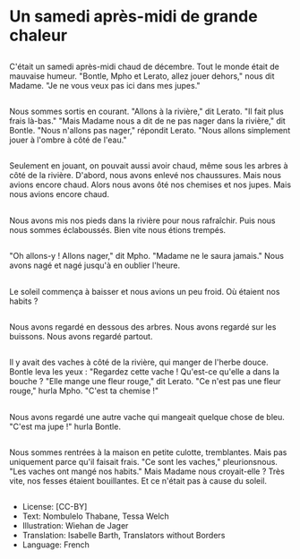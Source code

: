 # Un samedi après-midi de grande chaleur

##
C'était un samedi après-midi
chaud de décembre. Tout le
monde était de mauvaise
humeur.
"Bontle, Mpho et Lerato, allez
jouer dehors," nous dit
Madame.
"Je ne vous veux pas ici dans
mes jupes."

##
Nous sommes sortis en courant.
"Allons à la rivière," dit Lerato.
"Il fait plus frais là-bas."
"Mais Madame nous a dit de ne
pas nager dans la rivière," dit
Bontle.
"Nous n'allons pas nager,"
répondit Lerato. "Nous allons
simplement jouer à l'ombre à
côté de l'eau."

##
Seulement en jouant, on
pouvait aussi avoir chaud,
même sous les arbres à côté de
la rivière.
D'abord, nous avons enlevé nos
chaussures.
Mais nous avions encore chaud.
Alors nous avons ôté nos
chemises et nos jupes.
Mais nous avions encore chaud.

##
Nous avons mis nos pieds dans
la rivière pour nous rafraîchir.
Puis nous nous sommes
éclaboussés.
Bien vite nous étions trempés.

##
"Oh allons-y ! Allons nager," dit
Mpho. "Madame ne le saura
jamais."
Nous avons nagé et nagé
jusqu'à en oublier l'heure.

##
Le soleil commença à baisser et
nous avions un peu froid.
Où étaient nos habits ?

##
Nous avons regardé en dessous
des arbres.
Nous avons regardé sur les
buissons.
Nous avons regardé partout.

##
Il y avait des vaches à côté de
la rivière, qui manger de l'herbe
douce.
Bontle leva les yeux : "Regardez
cette vache ! Qu'est-ce qu'elle a
dans la bouche ?
"Elle mange une fleur rouge,"
dit Lerato.
"Ce n'est pas une fleur rouge,"
hurla Mpho. "C'est ta chemise !"

##
Nous avons regardé une autre
vache qui mangeait quelque
chose de bleu.
"C'est ma jupe !" hurla Bontle.

##
Nous sommes rentrées à la
maison en petite culotte,
tremblantes. Mais pas
uniquement parce qu'il faisait
frais.
"Ce sont les vaches," pleurionsnous. "Les vaches ont mangé
nos habits."
Mais Madame nous croyait-elle
? Très vite, nos fesses étaient
bouillantes. Et ce n'était pas à
cause du soleil.

##
* License: [CC-BY]
* Text: Nombulelo Thabane, Tessa Welch
* Illustration: Wiehan de Jager
* Translation: Isabelle Barth, Translators without Borders
* Language: French
